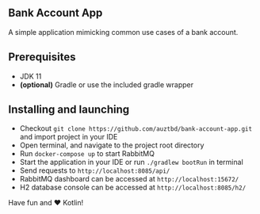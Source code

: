 ## Bank Account App
A simple application mimicking common use cases of a bank account.

## Prerequisites
* JDK 11
* **(optional)** Gradle or use the included gradle wrapper

## Installing and launching

* Checkout `git clone https://github.com/auztbd/bank-account-app.git` and import project in your IDE
* Open terminal, and navigate to the project root directory
* Run `docker-compose up` to start RabbitMQ
* Start the application in your IDE or run `./gradlew bootRun` in terminal
* Send requests to `http://localhost:8085/api/`
* RabbitMQ dashboard can be accessed at `http://localhost:15672/`
* H2 database console can be accessed at `http://localhost:8085/h2/`

Have fun and ❤️ Kotlin! 
